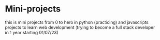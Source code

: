 # Mini-projects
this is mini projects from 0 to hero in python (practicing) 
and javascripts projects to learn web development
(trying to become a full stack developer in 1 year starting 01/07/23) 
